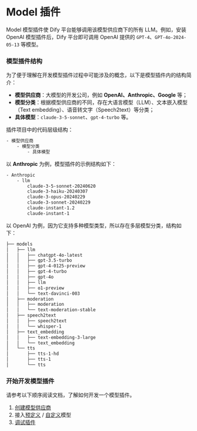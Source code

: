 # Model 插件

Model 模型插件使 Dify 平台能够调用该模型供应商下的所有 LLM。例如，安装 OpenAI 模型插件后，Dify 平台即可调用 OpenAI 提供的 `GPT-4`、`GPT-4o-2024-05-13` 等模型。

### 模型插件结构

为了便于理解在开发模型插件过程中可能涉及的概念，以下是模型插件内的结构简介：

* **模型供应商**：大模型的开发公司，例如 **OpenAI、Anthropic、Google** 等；
* **模型分类**：根据模型供应商的不同，存在大语言模型（LLM）、文本嵌入模型（Text embedding）、语音转文字（Speech2text）等分类；
* **具体模型**：`claude-3-5-sonnet`、`gpt-4-turbo` 等。

插件项目中的代码层级结构：

```bash
- 模型供应商
    - 模型分类
        - 具体模型
```

以 **Anthropic** 为例，模型插件的示例结构如下：

```bash
- Anthropic
    - llm
        claude-3-5-sonnet-20240620 
        claude-3-haiku-20240307
        claude-3-opus-20240229 
        claude-3-sonnet-20240229 
        claude-instant-1.2 
        claude-instant-1
```

以 OpenAI 为例，因为它支持多种模型类型，所以存在多层模型分类，结构如下：

```bash
├── models
│   ├── llm
│   │   ├── chatgpt-4o-latest
│   │   ├── gpt-3.5-turbo
│   │   ├── gpt-4-0125-preview
│   │   ├── gpt-4-turbo
│   │   ├── gpt-4o
│   │   ├── llm
│   │   ├── o1-preview
│   │   └── text-davinci-003
│   ├── moderation
│   │   ├── moderation
│   │   └── text-moderation-stable
│   ├── speech2text
│   │   ├── speech2text
│   │   └── whisper-1
│   ├── text_embedding
│   │   ├── text-embedding-3-large
│   │   └── text_embedding
│   └── tts
│       ├── tts-1-hd
│       ├── tts-1
│       └── tts
```

### 开始开发模型插件

请参考以下顺序阅读文档，了解如何开发一个模型插件。

1. [创建模型供应商](integrate-model-provider.md)
2. 接入[预定义](../../../guides/model-configuration/predefined-model.md) / [自定义](jie-ru-zi-ding-yi-mo-xing.md)模型
3. [调试插件](debug-plugin.md)
